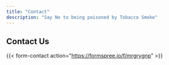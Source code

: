 ```yaml
---
title: "Contact"
description: "Say No to being poisoned by Tobacco Smoke"
---
```

  
## Contact Us

{{< form-contact action="https://formspree.io/f/mrgrygnp" >}}
